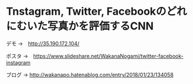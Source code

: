 # Tnstagram, Twitter, Facebookのどれにむいた写真かを評価するCNN

デモ →　http://35.190.172.104/ 

ポスタ →　https://www.slideshare.net/WakanaNogami/twitter-facebook-instagram 

ブログ → http://wakanapo.hatenablog.com/entry/2018/01/23/134058 
